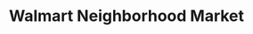 ---
title: "Walmart Neighborhood Market"
url: /grovetown/walmart-neighborhood-market/
shop: supermarket
---